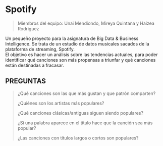 # Spotify

> Miembros del equipo: Unai Mendiondo, Mireya Quintana y Haizea Rodriguez
>
Un pequeño proyecto para la asignatura de Big Data &amp; Business Intelligence. 
Se trata de un  estudio de datos musicales sacados de la plataforma de streaming, Spotify.  
El objetivo es hacer un análisis sobre las tendencias actuales, para poder identificar qué canciones son más propensas a triunfar y qué canciones están destinadas a fracasar.

PREGUNTAS 
----------------
> ¿Qué canciones son las que más gustan y que patrón comparten?
> 
> ¿Quiénes son los artistas más populares? 
> 
> ¿Qué canciones clásicas/antiguas siguen siendo populares? 
> 
> ¿Si una palabra aparece en el título hace que la canción sea más popular?
> 
> ¿Las canciones con títulos largos o cortos son populares?

